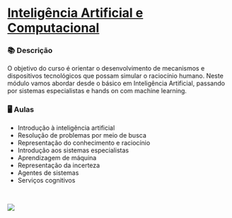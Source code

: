 # [Inteligência Artificial e Computacional](https://on.fiap.com.br/index.php)

### 📚  Descrição

O objetivo do curso é orientar o desenvolvimento de mecanismos e dispositivos tecnológicos que possam simular o raciocínio humano. Neste módulo vamos abordar desde o básico em Inteligência Artificial, passando por sistemas especialistas e hands on com machine learning.

### 🖥️  Aulas

- Introdução à inteligência artificial    	   	   
- Resolução de problemas por meio de busca    	   	   
- Representação do conhecimento e raciocínio    	   	   
- Introdução aos sistemas especialistas    	   	   
- Aprendizagem de máquina    	   	   
- Representação da incerteza    	   	   
- Agentes de sistemas    	   	   
- Serviços cognitivos

&nbsp;


<a href="https://www.linkedin.com/in/claudia-nogueira-dos-anjos-b71726215/" target="_blank">
        <img src="https://img.shields.io/badge/claudiaanjos-%230077B5.svg?&style=for-the-badge&logo=linkedin&logoColor=white&link=mailto:https://www.linkedin.com/in/claudia-nogueira-dos-anjos-093407180/">
</a>





